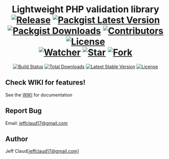 <h1 align="center">
	Lightweight PHP validation library
	<br>
	<a href="https://github.com/crazymeeks/php-validator/releases"><img src="https://img.shields.io/github/release/crazymeeks/php-validator.svg?maxAge=2592000&colorB=de0404" alt="Release"></a>
	<a href="https://packagist.org/packages/crazymeeks/php-validator"><img src="https://img.shields.io/packagist/v/crazymeeks/php-validator.svg?maxAge=2592000" alt="Packgist Latest Version"></a>
	<a href="https://packagist.org/packages/crazymeeks/php-validator/stats"><img src="https://img.shields.io/packagist/dt/crazymeeks/php-validator.svg?maxAge=2592000&colorB=00e500" alt="Packgist Downloads"></a>
	<a href="https://github/contributors/crazymeeks/php-validator"><img src="https://img.shields.io/github/contributors/crazymeeks/php-validator.svg?maxAge=2592000" alt="Contributors"></a>
	<a href="https://packagist.org/packages/crazymeeks/php-validator"><img src="https://img.shields.io/packagist/l/crazymeeks/php-validator.svg" alt="License"></a>
	<br>
	<a href="https://github.com/crazymeeks/php-validator/watchers"><img src="https://img.shields.io/github/watchers/crazymeeks/php-validator.svg?style=social&label=Watch&maxAge=2592000" alt="Watcher"></a>
	<a href="https://github.com/crazymeeks/php-validator/stargazers"><img src="https://img.shields.io/github/stars/crazymeeks/php-validator.svg?style=social&label=Star&maxAge=2592000" alt="Star"></a>
	<a href="https://github.com/crazymeeks/php-validator/network"><img src="https://img.shields.io/github/forks/crazymeeks/php-validator.svg?style=social&label=Fork" alt="Fork"></a>
</h1>
<p align="center">
<a href="https://travis-ci.com/crazymeeks/php-validator"><img src="https://travis-ci.com/crazymeeks/php-validator.svg" alt="Build Status"></a>
<a href="https://packagist.org/packages/crazymeeks/php-validator"><img src="https://poser.pugx.org/crazymeeks/php-validator/d/total.svg" alt="Total Downloads"></a>
<a href="https://packagist.org/packages/crazymeeks/php-validator"><img src="https://poser.pugx.org/crazymeeks/php-validator/v/stable.svg" alt="Latest Stable Version"></a>
<a href="https://packagist.org/packages/crazymeeks/php-validator"><img src="https://poser.pugx.org/crazymeeks/php-validator/license.svg" alt="License"></a>
</p>

## Check WIKI for features!

See the [WIKI](https://github.com/crazymeeks/php-validator/wiki) for documentation


## Report Bug
Email: jeffclaud17@gmail.com

## Author
Jeff Claud[jeffclaud17@gmail.com]

